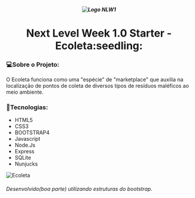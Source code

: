 <h5 align="center"> 

  ![Logo NLW1](https://github.com/Tarmiel/WS.apps/blob/master/Rocketseat/1.NLW1-Starter/public/github/logo.svg) 
</h5>

<h1 align="center">Next Level Week 1.0 Starter - Ecoleta:seedling:</h1>

### :computer:Sobre o Projeto:
O Ecoleta funciona como uma "espécie" de "marketplace" que auxilia na localização de pontos de coleta de diversos tipos de resíduos maléficos ao meio ambiente.

### :rocket:Tecnologias:

- HTML5
- CSS3
- BOOTSTRAP4
- Javascript
- Node.Js
- Express
- SQLite
- Nunjucks

![Ecoleta](https://repository-images.githubusercontent.com/268559110/520c8a80-a8fc-11ea-8512-15f8979b418c)

###### Desenvolvido(boa parte) utilizando estruturas do bootstrap.
